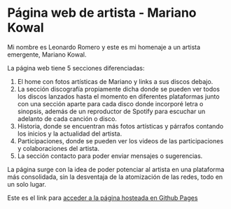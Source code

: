 # Página web de artista - Mariano Kowal

Mi nombre es Leonardo Romero y este es mi homenaje a un artista emergente, Mariano Kowal.

La página web tiene 5 secciones diferenciadas:
1. El home con fotos artísticas de Mariano y links a sus discos debajo.
2. La sección discografía propiamente dicha donde se pueden ver todos los discos lanzados hasta el momento en diferentes plataformas junto con una sección aparte para cada disco donde incorporé letra o sinopsis, además de un reproductor de Spotify para escuchar un adelanto de cada canción o disco.
3. Historia, donde se encuentran más fotos artísticas y párrafos contando los inicios y la actualidad del artista.
4. Participaciones, donde se pueden ver los videos de las participaciones y colaboraciones del artista.
5. La sección contacto para poder enviar mensajes o sugerencias.

La página surge con la idea de poder potenciar al artista en una plataforma más consolidada, sin la desventaja de la atomización de las redes, todo en un solo lugar.

Este es el link para [acceder a la página hosteada en Github Pages](https://leonardoromero.github.io/artista-romero/)


